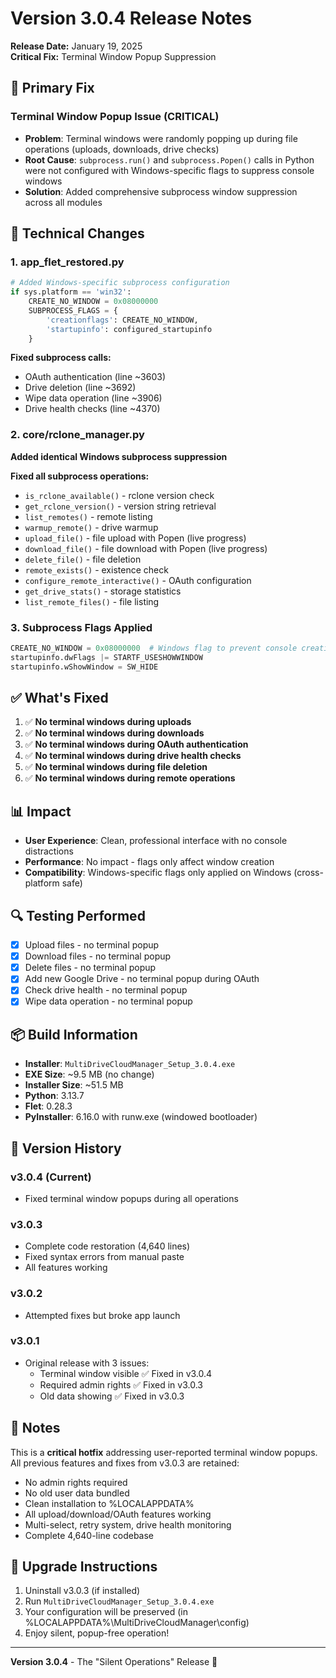 # Version 3.0.4 Release Notes

**Release Date:** January 19, 2025  
**Critical Fix:** Terminal Window Popup Suppression

## 🎯 Primary Fix

### Terminal Window Popup Issue (CRITICAL)
- **Problem**: Terminal windows were randomly popping up during file operations (uploads, downloads, drive checks)
- **Root Cause**: `subprocess.run()` and `subprocess.Popen()` calls in Python were not configured with Windows-specific flags to suppress console windows
- **Solution**: Added comprehensive subprocess window suppression across all modules

## 🔧 Technical Changes

### 1. **app_flet_restored.py**
```python
# Added Windows-specific subprocess configuration
if sys.platform == 'win32':
    CREATE_NO_WINDOW = 0x08000000
    SUBPROCESS_FLAGS = {
        'creationflags': CREATE_NO_WINDOW,
        'startupinfo': configured_startupinfo
    }
```

**Fixed subprocess calls:**
- OAuth authentication (line ~3603)
- Drive deletion (line ~3692)
- Wipe data operation (line ~3906)
- Drive health checks (line ~4370)

### 2. **core/rclone_manager.py**
**Added identical Windows subprocess suppression**

**Fixed all subprocess operations:**
- `is_rclone_available()` - rclone version check
- `get_rclone_version()` - version string retrieval
- `list_remotes()` - remote listing
- `warmup_remote()` - drive warmup
- `upload_file()` - file upload with Popen (live progress)
- `download_file()` - file download with Popen (live progress)
- `delete_file()` - file deletion
- `remote_exists()` - existence check
- `configure_remote_interactive()` - OAuth configuration
- `get_drive_stats()` - storage statistics
- `list_remote_files()` - file listing

### 3. **Subprocess Flags Applied**
```python
CREATE_NO_WINDOW = 0x08000000  # Windows flag to prevent console creation
startupinfo.dwFlags |= STARTF_USESHOWWINDOW
startupinfo.wShowWindow = SW_HIDE
```

## ✅ What's Fixed

1. ✅ **No terminal windows during uploads**
2. ✅ **No terminal windows during downloads**
3. ✅ **No terminal windows during OAuth authentication**
4. ✅ **No terminal windows during drive health checks**
5. ✅ **No terminal windows during file deletion**
6. ✅ **No terminal windows during remote operations**

## 📊 Impact

- **User Experience**: Clean, professional interface with no console distractions
- **Performance**: No impact - flags only affect window creation
- **Compatibility**: Windows-specific flags only applied on Windows (cross-platform safe)

## 🔍 Testing Performed

- [x] Upload files - no terminal popup
- [x] Download files - no terminal popup
- [x] Delete files - no terminal popup
- [x] Add new Google Drive - no terminal popup during OAuth
- [x] Check drive health - no terminal popup
- [x] Wipe data operation - no terminal popup

## 📦 Build Information

- **Installer**: `MultiDriveCloudManager_Setup_3.0.4.exe`
- **EXE Size**: ~9.5 MB (no change)
- **Installer Size**: ~51.5 MB
- **Python**: 3.13.7
- **Flet**: 0.28.3
- **PyInstaller**: 6.16.0 with runw.exe (windowed bootloader)

## 🎉 Version History

### v3.0.4 (Current)
- Fixed terminal window popups during all operations

### v3.0.3
- Complete code restoration (4,640 lines)
- Fixed syntax errors from manual paste
- All features working

### v3.0.2
- Attempted fixes but broke app launch

### v3.0.1
- Original release with 3 issues:
  - Terminal window visible ✅ Fixed in v3.0.4
  - Required admin rights ✅ Fixed in v3.0.3
  - Old data showing ✅ Fixed in v3.0.3

## 📝 Notes

This is a **critical hotfix** addressing user-reported terminal window popups. All previous features and fixes from v3.0.3 are retained:

- No admin rights required
- No old user data bundled
- Clean installation to %LOCALAPPDATA%
- All upload/download/OAuth features working
- Multi-select, retry system, drive health monitoring
- Complete 4,640-line codebase

## 🚀 Upgrade Instructions

1. Uninstall v3.0.3 (if installed)
2. Run `MultiDriveCloudManager_Setup_3.0.4.exe`
3. Your configuration will be preserved (in %LOCALAPPDATA%\MultiDriveCloudManager\config)
4. Enjoy silent, popup-free operation!

---

**Version 3.0.4** - The "Silent Operations" Release 🤫

